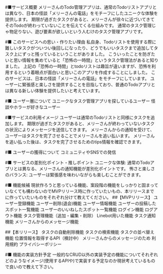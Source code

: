 #■サービス概要
メリーさんのTodo管理アプリは、通常のTodoリストアプリとは異なり、日本の怪談「メリーさんの電話」をモチーフにしたユニークな体験を提供します。
期限が過ぎたタスクがあると、メリーさんが徐々に近づいてきてそのTodoが終わっていないことを伝えてくる仕組みです。
通常のタスク管理じゃ物足りない、遊び要素が欲しいという人むけのタスク管理アプリです。

#■ このサービスへの思い・作りたい理由
私自身、Todoリストを使用する際に難しいタスクがついつい後回しになったり、どうでもいいタスクまで追加してタスク上にずっと残っているということがありました。
こういったことを防ぎたいと思い情報を集めていると「恐怖の一時間」というタスク管理法があると知りました。
上記の「恐怖の一時間」とtodoリストは趣旨が違いますが、恐怖を利用するという着眼点が面白いと思いこのアプリを作成することにしました。
このサービスは、日本の怪談「メリーさんの電話」をモチーフにしています。
ユーザーに緊張感と楽しさを提供することを目指しており、普通のTodoアプリとは異なる新しい体験を提供したいと考えています。

#■ ユーザー層について
ユニークなタスク管理アプリを探しているユーザー
怪談やホラーが好きなユーザー

#■サービスの利用イメージ
ユーザーは通常のTodoリストと同様にタスクを追加します。
期限が過ぎたタスクがあると、メリーさんが終わっていないタスクの状況によりメッセージを送信してきます。
メリーさんからの通知を受けて、ユーザーはタスクを完了させることでメリーさんを追い払います。
メリーさんを追い払った後は、タスクを完了させるためのtips情報を確認できます。

#■ ユーザーの獲得について
コミュニティやSNSでの発信

#■ サービスの差別化ポイント・推しポイント
ユニークな体験: 通常のTodoアプリとは異なる、メリーさんの通知機能が差別化ポイントです。
怖さと楽しさのバランス: ユーザーは緊張感を味わいながらも楽しむことができます。

#■ 機能候補
現状作ろうと思っている機能、案段階の機能をしっかりと固まっていなくても構わないのでMVPリリース時に作っていたいもの、本リリースまでに作っていたいものをそれぞれ分けて教えてください。
##【MVPリリース】
ユーザー登録機能
ユーザー削除(退会)機能
ユーザー情報機能
ユーザーの投稿したスポット一覧機能
ユーザーのいいねしたスポット一覧機能
ログイン機能
ログアウト機能
タスク管理機能（追加・編集・削除）
Linebot用いた機能
タスク通知機能
メリーさんからのメッセージ機能


##【本リリース】
タスクの自動削除機能
タスクの検索機能
タスクの並べ替え機能
位置情報を取得するAPI（検討中）
  メリーさんからのメッセージのため
利用規約
プライバシーポリシー




#■ 機能の実装方針予定
一般的なCRUD以外の実装予定の機能についてそれぞれどのようなイメージ(使用するAPIや)で実装する予定なのか現状考えているもので良いので教えて下さい。
